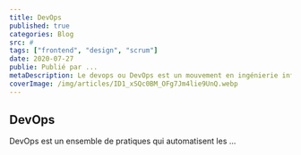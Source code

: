 ```yaml
---
title: DevOps
published: true
categories: Blog
src: #
tags: ["frontend", "design", "scrum"]
date: 2020-07-27
publie: Publié par ...
metaDescription: Le devops ou DevOps est un mouvement en ingénierie informatique et une pratique technique visant à l'unification du développement logiciel (dev) et de l'administration des infrastructures informatiques (ops)...
coverImage: /img/articles/ID1_xSQc0BM_OFg7Jm4lie9UnQ.webp
---
```


## DevOps

DevOps est un ensemble de pratiques qui automatisent les ...
